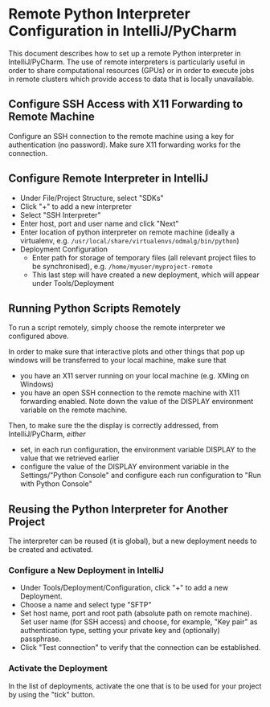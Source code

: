 # Remote Python Interpreter Configuration in IntelliJ/PyCharm

This document describes how to set up a remote Python interpreter in IntelliJ/PyCharm.
The use of remote interpreters is particularly useful in order to share computational resources (GPUs) or in order to execute jobs in remote clusters which provide access to data that is locally unavailable.

## Configure SSH Access with X11 Forwarding to Remote Machine

Configure an SSH connection to the remote machine using a key for authentication (no password).
Make sure X11 forwarding works for the connection.

## Configure Remote Interpreter in IntelliJ

- Under File/Project Structure, select "SDKs"
- Click "+" to add a new interpreter
- Select "SSH Interpreter"
- Enter host, port and user name and click "Next"
- Enter location of python interpreter on remote machine (ideally a virtualenv, e.g. `/usr/local/share/virtualenvs/odmalg/bin/python`)
- Deployment Configuration
  - Enter path for storage of temporary files (all relevant project files to be synchronised), e.g. `/home/myuser/myproject-remote`
  - This last step will have created a new deployment, which will appear under Tools/Deployment

## Running Python Scripts Remotely 

To run a script remotely, simply choose the remote interpreter we configured above.

In order to make sure that interactive plots and other things that pop up windows will be transferred to your local machine, make sure that 
* you have an X11 server running on your local machine (e.g. XMing on Windows) 
* you have an open SSH connection to the remote machine with X11 forwarding enabled. Note down the value of the DISPLAY environment variable on the remote machine. 

Then, to make sure the the display is correctly addressed, from IntelliJ/PyCharm, *either*
* set, in each run configuration, the environment variable DISPLAY to the value that we retrieved earlier 
* configure the value of the DISPLAY environment variable in the Settings/"Python Console" and configure each run configuration to "Run with Python Console"

## Reusing the Python Interpreter for Another Project

The interpreter can be reused (it is global), but a new deployment needs to be created and activated.

### Configure a New Deployment in IntelliJ

- Under Tools/Deployment/Configuration, click "+" to add a new Deployment.
- Choose a name and select type "SFTP"
- Set host name, port and root path (absolute path on remote machine).
  Set user name (for SSH access) and choose, for example, "Key pair" as authentication type, setting your private key and (optionally) passphrase.
- Click "Test connection" to verify that the connection can be established.

### Activate the Deployment

In the list of deployments, activate the one that is to be used for your project by using the "tick" button.
